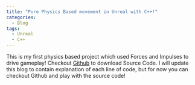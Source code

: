 ```yaml
---
title: "Pure Physics Based movement in Unreal with C++!"
categories:
  - Blog
tags:
  - Unreal
  - C++
---
```


This is my first physics based project which used Forces and Impulses to drive gameplay!
Checkout [Github][github-link] to download Source Code.
I will update this blog to contain explanation of each line of code, but for now you can checkout Github and play with the source code!

[github-link]: https://github.com/inventwithdean/PhysicsBasedSphereMovement
